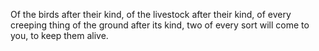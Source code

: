 Of the birds after their kind, of the livestock after their kind, of every creeping thing of the ground after its kind, two of every sort will come to you, to keep them alive.